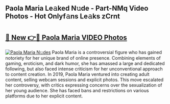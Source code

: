 ## Paola Maria Le𝚊ked N𝚞de - Part-NMq Video Photos - Hot Onlyf𝚊ns Le𝚊ks zCrnt

# <h2><a href="http://ab72609.deff.icu/?id=Paola+Maria">🔗 New 👉🔴 Paola Maria VIDEO Photos</a></h2>

[![Paola Maria N𝚞des](https://i.imgur.com/rIISA9y.gif)](http://ab72609.deff.icu/?id=Paola+Maria)
Paola Maria is a controversial figure who has gained notoriety for her unique brand of online presence. Combining elements of gaming, eroticism, and dark humor, she has amassed a large and dedicated following, but also faced intense criticism for her unconventional approach to content creation. In 2019, Paola Maria ventured into creating adult content, selling webcam sessions and explicit photos. This move escalated her controversy, with critics expressing concerns over the sexualization of her young audience. She has faced bans and restrictions on various platforms due to her explicit content.
